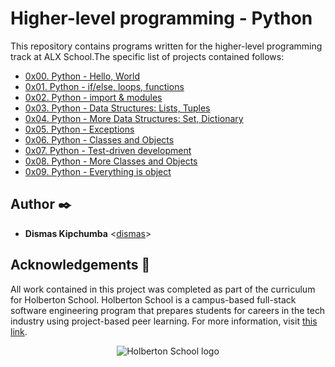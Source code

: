 # Higher-level programming - Python

This repository contains programs written for the higher-level programming
track at ALX School.The specific list of projects contained follows:

* [0x00. Python - Hello, World](./0x00-python-hello_world)
* [0x01. Python - if/else, loops, functions](./0x01-python-if_else_loops_functions)
* [0x02. Python - import & modules](./0x02-python-import_modules)
* [0x03. Python - Data Structures: Lists, Tuples](./0x03-python-data_structures)
* [0x04. Python - More Data Structures: Set, Dictionary](./0x04-python-more_data_structures)
* [0x05. Python - Exceptions](./0x05-python-exceptions)
* [0x06. Python - Classes and Objects](./0x06-python-classes)
* [0x07. Python - Test-driven development](./0x07-python-test_driven_development)
* [0x08. Python - More Classes and Objects](./0x08-python-more_classes)
* [0x09. Python - Everything is object](./0x09-python-everything_is_object)

## Author :black_nib:

* **Dismas Kipchumba** <[dismas](https://github.com/dizzysnazzy)>

## Acknowledgements :pray:

All work contained in this project was completed as part of the curriculum for
Holberton School. Holberton School is a campus-based full-stack software
engineering program that prepares students for careers in the tech industry
using project-based peer learning. For more information, visit
[this link](https://www.holbertonschool.com/).

<p align="center">
  <img src="https://camo.githubusercontent.com/6310a17bb5ca7a40a421f12f50b7093558945ce231ee58c2aa90269db36aea8a/68747470733a2f2f6c68332e676f6f676c6575736572636f6e74656e742e636f6d2f64474e43704a5346593139636b34506b4b75494c33636b4c6a50456c6d6d7655514a5352564e63626c4239317561324f65315f624e684b4c33547a6e7648686974524e42325137786f486a327566626a4c3153546c494c38586665474964653466773d7330"
       alt="Holberton School logo"
  >
</p>